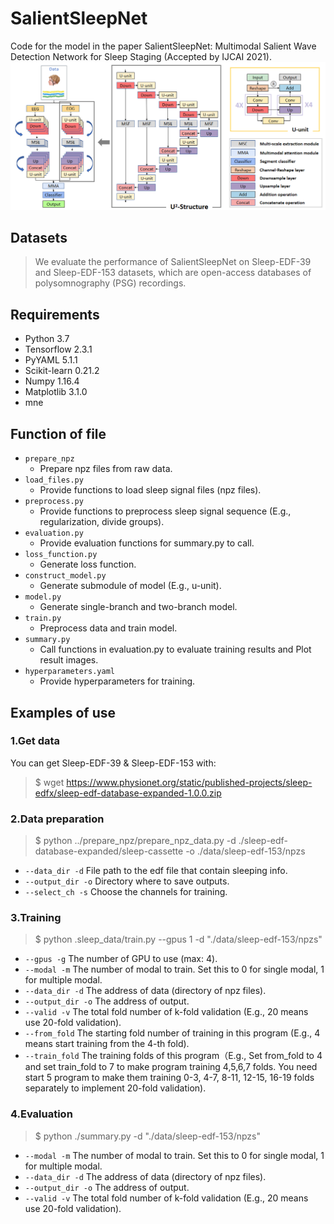 # SalientSleepNet
Code for the model in the paper SalientSleepNet: Multimodal Salient Wave Detection Network for Sleep Staging (Accepted by IJCAI 2021).
![overall structure](figure/u2structure.png)

## Datasets
>We evaluate the performance of SalientSleepNet on Sleep-EDF-39 and Sleep-EDF-153 datasets, which are open-access databases of polysomnography (PSG) recordings.

## Requirements
* Python 3.7
* Tensorflow 2.3.1
* PyYAML 5.1.1
* Scikit-learn 0.21.2
* Numpy 1.16.4
* Matplotlib 3.1.0
* mne 

## Function of file
* `prepare_npz`
  * Prepare npz files from raw data.
* `load_files.py`
  * Provide functions to load sleep signal files (npz files).
* `preprocess.py`
  * Provide functions to preprocess sleep signal sequence (E.g., regularization, divide groups).
* `evaluation.py`
  * Provide evaluation functions for summary.py to call.
* `loss_function.py` 
  * Generate loss function.
* `construct_model.py`
  * Generate submodule of model (E.g., u-unit).
* `model.py`
  * Generate single-branch and two-branch model.
* `train.py` 
  * Preprocess data and train model.
* `summary.py` 
  * Call functions in evaluation.py to evaluate training results and Plot result images.
* `hyperparameters.yaml`
  * Provide hyperparameters for training.

## Examples of use
### 1.Get data
You can get Sleep-EDF-39 & Sleep-EDF-153 with:
>$ wget https://www.physionet.org/static/published-projects/sleep-edfx/sleep-edf-database-expanded-1.0.0.zip

### 2.Data preparation
>$ python ../prepare_npz/prepare_npz_data.py -d ./sleep-edf-database-expanded/sleep-cassette -o ./data/sleep-edf-153/npzs
* `--data_dir -d` File path to the edf file that contain sleeping info.
* `--output_dir -o` Directory where to save outputs.
* `--select_ch -s` Choose the channels for training.

### 3.Training
>$ python .sleep_data/train.py --gpus 1 -d "./data/sleep-edf-153/npzs"

* `--gpus -g` The number of GPU to use (max: 4).
* `--modal -m` The number of  modal to train. Set this to 0 for single modal, 1 for  multiple modal.
* `--data_dir -d` The address of data (directory of npz files).
* `--output_dir -o` The address of output.
* `--valid -v` The total fold number of k-fold validation (E.g., 20 means use 20-fold validation).
* `--from_fold` The starting fold number of  training in this program (E.g., 4 means start training from the 4-th fold).
* `--train_fold` The training folds of this program（E.g., Set from_fold to 4 and set train_fold to 7 to make program training 4,5,6,7 folds. You need start 5 program to make them training 0-3, 4-7, 8-11, 12-15, 16-19 folds separately to implement 20-fold validation).

### 4.Evaluation
>$ python ./summary.py -d "./data/sleep-edf-153/npzs"

* `--modal -m` The number of  modal to train. Set this to 0 for single modal, 1 for  multiple modal.
* `--data_dir -d` The address of data (directory of npz files).
* `--output_dir -o` The address of output.
* `--valid -v` The total fold number of k-fold validation (E.g., 20 means use 20-fold validation).

